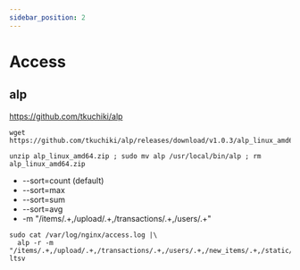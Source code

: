 ```yaml
---
sidebar_position: 2
---
```


# Access

## alp

<https://github.com/tkuchiki/alp>

```
wget https://github.com/tkuchiki/alp/releases/download/v1.0.3/alp_linux_amd64.zip
```
```
unzip alp_linux_amd64.zip ; sudo mv alp /usr/local/bin/alp ; rm alp_linux_amd64.zip
```

- --sort=count (default)
- --sort=max
- --sort=sum
- --sort=avg
- -m "/items/.+,/upload/.+,/transactions/.+,/users/.+"

```
sudo cat /var/log/nginx/access.log |\
  alp -r -m "/items/.+,/upload/.+,/transactions/.+,/users/.+,/new_items/.+,/static/.+" ltsv
```
